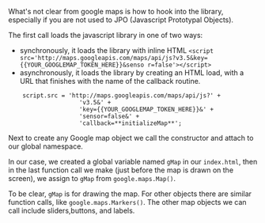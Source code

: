

What's not clear from google maps is how to hook into the library, especially if you are not used to JPO (Javascript Prototypal Objects).

The first call loads the javascript library in one of two ways: 

* synchronously, it loads the library with inline HTML
`<script src='http://maps.googleapis.com/maps/api/js?v3.5&key={{YOUR_GOOGLEMAP_TOKEN_HERE}}&senso
r=false'></script>`
* asynchronously, it loads the library by creating an HTML load, with a URL that finishes with the name of the callback routine. 
```
    script.src = 'http://maps.googleapis.com/maps/api/js?' +
                    'v3.5&' + 
                    'key={{YOUR_GOOGLEMAP_TOKEN_HERE}}&' +
                    'sensor=false&' +
                    'callback=**initializeMap**';
```

Next to create any Google map object we call the constructor and attach to our global namespace.

In our case, we created a global variable named `gMap` in our `index.html`, then in the last function call we make (just before the map is drawn on the screen), we assign to `gMap` from `google.maps.Map()`. 

To be clear, `gMap` is for drawing the map. For other objects there are similar function calls, like `google.maps.Markers()`. The other map objects we can call include sliders,buttons, and labels.

